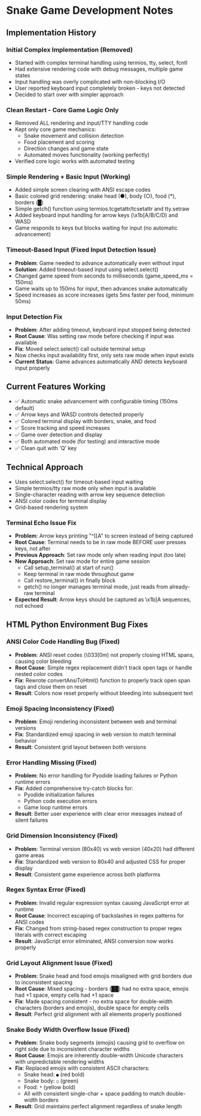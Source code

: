# Snake Game Development Notes

## Implementation History

### Initial Complex Implementation (Removed)
- Started with complex terminal handling using termios, tty, select, fcntl
- Had extensive rendering code with debug messages, multiple game states
- Input handling was overly complicated with non-blocking I/O
- User reported keyboard input completely broken - keys not detected
- Decided to start over with simpler approach

### Clean Restart - Core Game Logic Only
- Removed ALL rendering and input/TTY handling code
- Kept only core game mechanics:
  - Snake movement and collision detection
  - Food placement and scoring
  - Direction changes and game state
  - Automated moves functionality (working perfectly)
- Verified core logic works with automated testing

### Simple Rendering + Basic Input (Working)
- Added simple screen clearing with ANSI escape codes
- Basic colored grid rendering: snake head (●), body (○), food (*), borders (█)
- Simple getch() function using termios.tcgetattr/tcsetattr and tty.setraw
- Added keyboard input handling for arrow keys (\x1b[A/B/C/D) and WASD
- Game responds to keys but blocks waiting for input (no automatic advancement)

### Timeout-Based Input (Fixed Input Detection Issue)
- **Problem**: Game needed to advance automatically even without input
- **Solution**: Added timeout-based input using select.select()
- Changed game speed from seconds to milliseconds (game_speed_ms = 150ms)
- Game waits up to 150ms for input, then advances snake automatically
- Speed increases as score increases (gets 5ms faster per food, minimum 50ms)

### Input Detection Fix
- **Problem**: After adding timeout, keyboard input stopped being detected
- **Root Cause**: Was setting raw mode before checking if input was available
- **Fix**: Moved select.select() call outside terminal setup
- Now checks input availability first, only sets raw mode when input exists
- **Current Status**: Game advances automatically AND detects keyboard input properly

## Current Features Working
- ✅ Automatic snake advancement with configurable timing (150ms default)
- ✅ Arrow keys and WASD controls detected properly  
- ✅ Colored terminal display with borders, snake, and food
- ✅ Score tracking and speed increases
- ✅ Game over detection and display
- ✅ Both automated mode (for testing) and interactive mode
- ✅ Clean quit with 'Q' key

## Technical Approach
- Uses select.select() for timeout-based input waiting
- Simple termios/tty raw mode only when input is available
- Single-character reading with arrow key sequence detection
- ANSI color codes for terminal display
- Grid-based rendering system

### Terminal Echo Issue Fix
- **Problem**: Arrow keys printing "^[[A" to screen instead of being captured
- **Root Cause**: Terminal needs to be in raw mode BEFORE user presses keys, not after
- **Previous Approach**: Set raw mode only when reading input (too late)
- **New Approach**: Set raw mode for entire game session
  - Call setup_terminal() at start of run()
  - Keep terminal in raw mode throughout game
  - Call restore_terminal() in finally block
  - getch() no longer manages terminal mode, just reads from already-raw terminal
- **Expected Result**: Arrow keys should be captured as \x1b[A sequences, not echoed

## HTML Python Environment Bug Fixes

### ANSI Color Code Handling Bug (Fixed)
- **Problem**: ANSI reset codes (\033[0m) not properly closing HTML spans, causing color bleeding
- **Root Cause**: Simple regex replacement didn't track open tags or handle nested color codes
- **Fix**: Rewrote convertAnsiToHtml() function to properly track open span tags and close them on reset
- **Result**: Colors now reset properly without bleeding into subsequent text

### Emoji Spacing Inconsistency (Fixed) 
- **Problem**: Emoji rendering inconsistent between web and terminal versions
- **Fix**: Standardized emoji spacing in web version to match terminal behavior
- **Result**: Consistent grid layout between both versions

### Error Handling Missing (Fixed)
- **Problem**: No error handling for Pyodide loading failures or Python runtime errors
- **Fix**: Added comprehensive try-catch blocks for:
  - Pyodide initialization failures
  - Python code execution errors  
  - Game loop runtime errors
- **Result**: Better user experience with clear error messages instead of silent failures

### Grid Dimension Inconsistency (Fixed)
- **Problem**: Terminal version (80x40) vs web version (40x20) had different game areas
- **Fix**: Standardized web version to 80x40 and adjusted CSS for proper display
- **Result**: Consistent game experience across both platforms

### Regex Syntax Error (Fixed)
- **Problem**: Invalid regular expression syntax causing JavaScript error at runtime
- **Root Cause**: Incorrect escaping of backslashes in regex patterns for ANSI codes
- **Fix**: Changed from string-based regex construction to proper regex literals with correct escaping
- **Result**: JavaScript error eliminated, ANSI conversion now works properly

### Grid Layout Alignment Issue (Fixed)
- **Problem**: Snake head and food emojis misaligned with grid borders due to inconsistent spacing
- **Root Cause**: Mixed spacing - borders (██) had no extra space, emojis had +1 space, empty cells had +1 space
- **Fix**: Made spacing consistent - no extra space for double-width characters (borders and emojis), double space for empty cells
- **Result**: Perfect grid alignment with all elements properly positioned

### Snake Body Width Overflow Issue (Fixed)
- **Problem**: Snake body segments (emojis) causing grid to overflow on right side due to inconsistent character widths
- **Root Cause**: Emojis are inherently double-width Unicode characters with unpredictable rendering widths
- **Fix**: Replaced emojis with consistent ASCII characters:
  - Snake head: `●` (red bold)
  - Snake body: `○` (green)
  - Food: `*` (yellow bold)
  - All with consistent single-char + space padding to match double-width borders
- **Result**: Grid maintains perfect alignment regardless of snake length